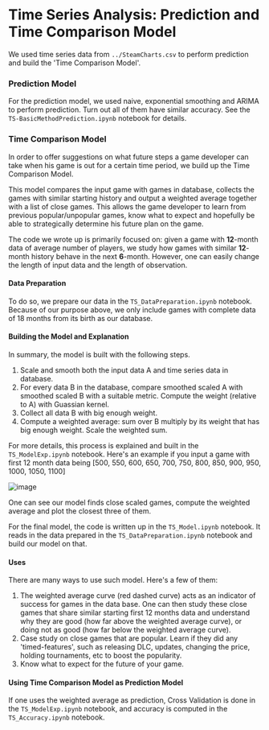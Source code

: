# Time Series Analysis: Prediction and Time Comparison Model

We used time series data from ``../SteamCharts.csv`` to perform prediction and build the 'Time Comparison Model'.

### Prediction Model

For the prediction model, we used naive, exponential smoothing and ARIMA to perform prediction. Turn out all of them have similar accuracy. See the ``TS-BasicMethodPrediction.ipynb`` notebook for details.

### Time Comparison Model

In order to offer suggestions on what future steps a game developer can take when his game is out for a certain time period, we build up the Time Comparison Model.

This model compares the input game with games in database, collects the games with similar starting history and output a weighted average together with a list of close games. This allows the game developer to learn from previous popular/unpopular games, know what to expect and hopefully be able to strategically determine his future plan on the game.

The code we wrote up is primarily focused on: given a game with **12**-month data of average number of players, we study how games with similar **12**-month history behave in the next **6**-month. However, one can easily change the length of input data and the length of observation.

#### Data Preparation

To do so, we prepare our data in the ``TS_DataPreparation.ipynb`` notebook. Because of our purpose above, we only include games with complete data of 18 months from its birth as our database.

#### Building the Model and Explanation

In summary, the model is built with the following steps.
1. Scale and smooth both the input data A and time series data in database.
2. For every data B in the database, compare smoothed scaled A with smoothed scaled B with a suitable metric. Compute the weight (relative to A) with Guassian kernel.
3. Collect all data B with big enough weight.
4. Compute a weighted average: sum over B multiply by its weight that has big enough weight. Scale the weighted sum.

For more details, this process is explained and built in the ``TS_ModelExp.ipynb`` notebook. Here's an example if you input a game with first 12 month data being
[500, 550, 600, 650, 700, 750, 800, 850, 900, 950, 1000, 1050, 1100]

![image](TimeComparasionExample.png)

One can see our model finds close scaled games, compute the weighted average and plot the closest three of them.

For the final model, the code is written up in the ``TS_Model.ipynb`` notebook. It reads in the data prepared in the ``TS_DataPreparation.ipynb`` notebook and build our model on that. 

#### Uses

There are many ways to use such model. Here's a few of them:

1. The weighted average curve (red dashed curve) acts as an indicator of success for games in the data base. One can then study these close games that share similar starting first 12 months data and understand why they are good (how far above the weighted average curve), or doing not as good (how far below the weighted average curve).
2. Case study on close games that are popular. Learn if they did any 'timed-features', such as releasing DLC, updates, changing the price, holding tournaments, etc to boost the popularity.
3. Know what to expect for the future of your game.

#### Using Time Comparison Model as Prediction Model

If one uses the weighted average as prediction, Cross Validation is done in the ``TS_ModelExp.ipynb`` notebook, and accuracy is computed in the ``TS_Accuracy.ipynb`` notebook.
